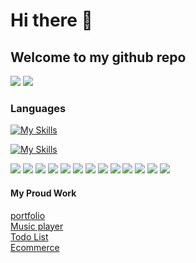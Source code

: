 # Hi there 👋

## Welcome to my github repo

[![](https://img.shields.io/badge/projects-4-n)](#)
[![](https://img.shields.io/badge/repositories-10-n)](#)

### Languages

[![My Skills](https://skills.thijs.gg/icons?i=html,css,js,react,py,php,mysql,java&theme=light)](https://skills.thijs.gg)

[![My Skills](https://skills.thijs.gg/icons?i=mongodb,git,nodejs,figma&theme=light)](https://skills.thijs.gg)

[![](https://img.shields.io/badge/-HTML5-yellow?logo=html5)](#)
[![](https://img.shields.io/badge/-CSS3-n?logo=css3)](#)
[![](https://img.shields.io/badge/-tailwind-cyan?logo=tailwindcss)](#)
[![](https://img.shields.io/badge/-javascript-n?logo=javascript)](#)
[![](https://img.shields.io/badge/-react-blue?logo=react)](#)
[![](https://img.shields.io/badge/-python-fuchisa?logo=python)](#)
[![](https://img.shields.io/badge/-Flask-fuchisa?logo=python)](#)
[![](https://img.shields.io/badge/-php-blue?logo=php)](#)
[![](https://img.shields.io/badge/-mysql-purple?logo=mysql)](#)
[![](https://img.shields.io/badge/-nodejs-blue?logo=nodejs)](#)
[![](https://img.shields.io/badge/-express-green?logo=express)](#)
[![](https://img.shields.io/badge/-mongodb-yellow?logo=mongodb)](#)
[![](https://img.shields.io/badge/-java-cyan?logo=java)](#)


#### My Proud Work

[portfolio](https://geniusahyan.github.io/)  
[Music player](https://github.com/geniusahyan/music-player)  
[Todo List](https://github.com/geniusahyan/todo_list)
</br>
[Ecommerce](https://github.com/geniusahyan/hoodie_full_stack)
